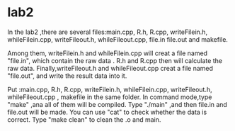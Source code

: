 # lab2
In the lab2 ,there are several files:main.cpp, R.h, R.cpp, writeFilein.h, whileFilein.cpp, writeFileout.h, whileFileout.cpp, file.in file.out and makefile.

Among them, writeFilein.h and whileFilein.cpp will creat a file named "file.in", which contain the raw data .
R.h and R.cpp then will calculate the raw data.
Finally,writeFileout.h and whileFileout.cpp creat a file named "file.out", and write the result data into it.

Put :main.cpp, R.h, R.cpp, writeFilein.h, whileFilein.cpp, writeFileout.h, whileFileout.cpp , makefile in the same folder.
In command mode,type "make" ,ana all of them will be compiled.
Type "./main" ,and then file.in and file.out will be made.
You can use "cat" to check whether the data is correct. 
Type "make clean" to clean the .o and main.
